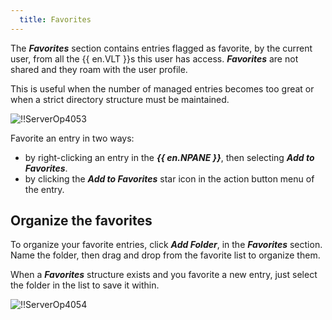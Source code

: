 ```yaml
---
  title: Favorites
---
```

The ***Favorites*** section contains entries flagged as favorite, by the current user, from all the {{ en.VLT }}s this user has access. ***Favorites*** are not shared and they roam with the user profile.  

This is useful when the number of managed entries becomes too great or when a strict directory structure must be maintained.  

![!!ServerOp4053](https://webdevolutions.azureedge.net/docs/en/server/ServerOp4053.png)  

Favorite an entry in two ways:  

* by right-clicking an entry in the ***{{ en.NPANE }}***, then selecting ***Add to Favorites***. 
* by clicking the ***Add to Favorites*** star icon in the action button menu of the entry.  

## Organize the favorites 
To organize your favorite entries, click ***Add Folder***, in the ***Favorites*** section. Name the folder, then drag and drop from the favorite list to organize them.  

When a ***Favorites*** structure exists and you favorite a new entry, just select the folder in the list to save it within.  

![!!ServerOp4054](https://webdevolutions.azureedge.net/docs/en/server/ServerOp4054.png) 
